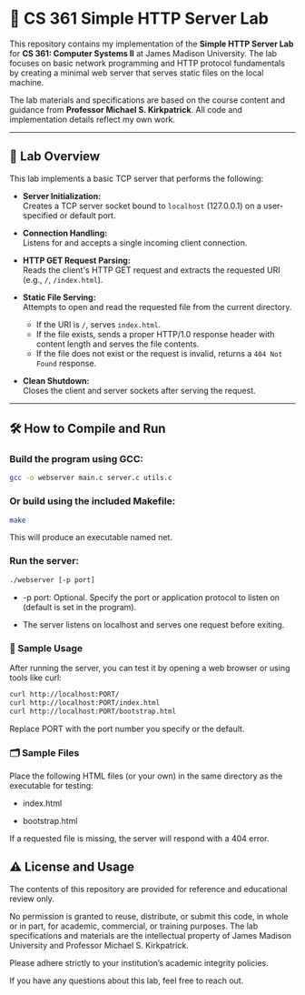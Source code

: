# 📂 CS 361 Simple HTTP Server Lab

This repository contains my implementation of the **Simple HTTP Server Lab** for **CS 361: Computer Systems II** at James Madison University. The lab focuses on basic network programming and HTTP protocol fundamentals by creating a minimal web server that serves static files on the local machine.

The lab materials and specifications are based on the course content and guidance from **Professor Michael S. Kirkpatrick**. All code and implementation details reflect my own work.

---

## 🧠 Lab Overview

This lab implements a basic TCP server that performs the following:

- **Server Initialization:**  
  Creates a TCP server socket bound to `localhost` (127.0.0.1) on a user-specified or default port.

- **Connection Handling:**  
  Listens for and accepts a single incoming client connection.

- **HTTP GET Request Parsing:**  
  Reads the client's HTTP GET request and extracts the requested URI (e.g., `/`, `/index.html`).

- **Static File Serving:**  
  Attempts to open and read the requested file from the current directory.  
  - If the URI is `/`, serves `index.html`.  
  - If the file exists, sends a proper HTTP/1.0 response header with content length and serves the file contents.  
  - If the file does not exist or the request is invalid, returns a `404 Not Found` response.

- **Clean Shutdown:**  
  Closes the client and server sockets after serving the request.

---

## 🛠️ How to Compile and Run

### Build the program using GCC:
```bash
gcc -o webserver main.c server.c utils.c
```
### Or build using the included Makefile:
```bash
make
```

This will produce an executable named net.

### Run the server:
```bash
./webserver [-p port]
```
- -p port: Optional. Specify the port or application protocol to listen on (default is set in the program).

- The server listens on localhost and serves one request before exiting.

### 📂 Sample Usage
After running the server, you can test it by opening a web browser or using tools like curl:

``` bash
curl http://localhost:PORT/
curl http://localhost:PORT/index.html
curl http://localhost:PORT/bootstrap.html
```
Replace PORT with the port number you specify or the default.

### 🗂️ Sample Files
Place the following HTML files (or your own) in the same directory as the executable for testing:

- index.html

- bootstrap.html

If a requested file is missing, the server will respond with a 404 error.

## ⚠️ License and Usage
The contents of this repository are provided for reference and educational review only.

No permission is granted to reuse, distribute, or submit this code, in whole or in part, for academic, commercial, or training purposes. The lab specifications and materials are the intellectual property of James Madison University and Professor Michael S. Kirkpatrick.

Please adhere strictly to your institution’s academic integrity policies.

If you have any questions about this lab, feel free to reach out.
